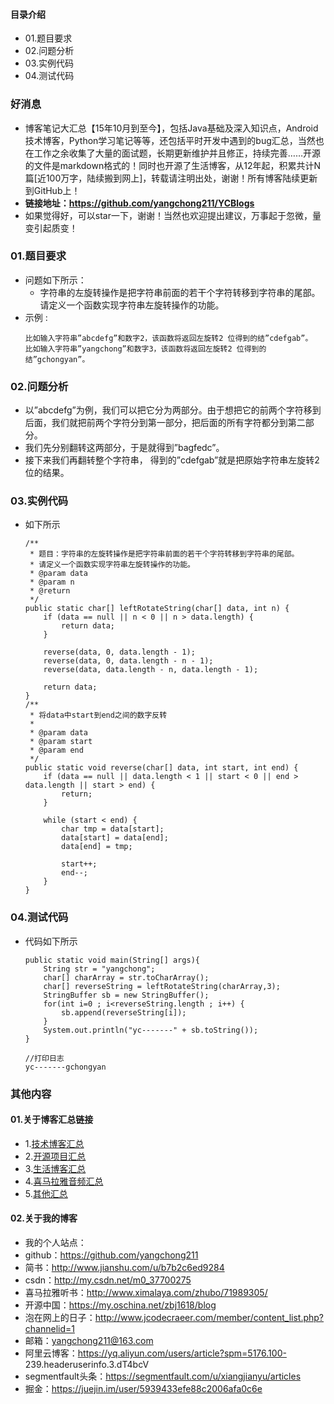 #### 目录介绍
- 01.题目要求
- 02.问题分析
- 03.实例代码
- 04.测试代码



### 好消息
- 博客笔记大汇总【15年10月到至今】，包括Java基础及深入知识点，Android技术博客，Python学习笔记等等，还包括平时开发中遇到的bug汇总，当然也在工作之余收集了大量的面试题，长期更新维护并且修正，持续完善……开源的文件是markdown格式的！同时也开源了生活博客，从12年起，积累共计N篇[近100万字，陆续搬到网上]，转载请注明出处，谢谢！所有博客陆续更新到GitHub上！
- **链接地址：https://github.com/yangchong211/YCBlogs**
- 如果觉得好，可以star一下，谢谢！当然也欢迎提出建议，万事起于忽微，量变引起质变！






### 01.题目要求
- 问题如下所示：
    - 字符串的左旋转操作是把字符串前面的若干个字符转移到字符串的尾部。请定义一个函数实现字符串左旋转操作的功能。
- 示例 :
    ```
    比如输入字符串”abcdefg”和数字2，该函数将返回左旋转2 位得到的结”cdefgab”。
    比如输入字符串”yangchong”和数字3，该函数将返回左旋转2 位得到的结”gchongyan”。
    ```




### 02.问题分析
- 以”abcdefg”为例，我们可以把它分为两部分。由于想把它的前两个字符移到后面，我们就把前两个字符分到第一部分，把后面的所有字符都分到第二部分。
- 我们先分别翻转这两部分，于是就得到”bagfedc”。
- 接下来我们再翻转整个字符串， 得到的”cdefgab”就是把原始字符串左旋转2 位的结果。



### 03.实例代码
- 如下所示
    ```
    /**
     * 题目：字符串的左旋转操作是把字符串前面的若干个字符转移到字符串的尾部。
     * 请定义一个函数实现字符串左旋转操作的功能。
     * @param data
     * @param n
     * @return
     */
    public static char[] leftRotateString(char[] data, int n) {
        if (data == null || n < 0 || n > data.length) {
            return data;
        }
    
        reverse(data, 0, data.length - 1);
        reverse(data, 0, data.length - n - 1);
        reverse(data, data.length - n, data.length - 1);
    
        return data;
    }
    /**
     * 将data中start到end之间的数字反转
     *
     * @param data
     * @param start
     * @param end
     */
    public static void reverse(char[] data, int start, int end) {
        if (data == null || data.length < 1 || start < 0 || end > data.length || start > end) {
            return;
        }
    
        while (start < end) {
            char tmp = data[start];
            data[start] = data[end];
            data[end] = tmp;
    
            start++;
            end--;
        }
    }
    ```

### 04.测试代码
- 代码如下所示
    ```
    public static void main(String[] args){
    	String str = "yangchong";
    	char[] charArray = str.toCharArray();
    	char[] reverseString = leftRotateString(charArray,3);
    	StringBuffer sb = new StringBuffer();
    	for(int i=0 ; i<reverseString.length ; i++) {
    		sb.append(reverseString[i]);
    	}
    	System.out.println("yc-------" + sb.toString());
    }
    
    //打印日志
    yc-------gchongyan
    ```



### 其他内容
#### 01.关于博客汇总链接
- 1.[技术博客汇总](https://www.jianshu.com/p/614cb839182c)
- 2.[开源项目汇总](https://blog.csdn.net/m0_37700275/article/details/80863574)
- 3.[生活博客汇总](https://blog.csdn.net/m0_37700275/article/details/79832978)
- 4.[喜马拉雅音频汇总](https://www.jianshu.com/p/f665de16d1eb)
- 5.[其他汇总](https://www.jianshu.com/p/53017c3fc75d)



#### 02.关于我的博客
- 我的个人站点：
- github：https://github.com/yangchong211
- 简书：http://www.jianshu.com/u/b7b2c6ed9284
- csdn：http://my.csdn.net/m0_37700275
- 喜马拉雅听书：http://www.ximalaya.com/zhubo/71989305/
- 开源中国：https://my.oschina.net/zbj1618/blog
- 泡在网上的日子：http://www.jcodecraeer.com/member/content_list.php?channelid=1
- 邮箱：yangchong211@163.com
- 阿里云博客：https://yq.aliyun.com/users/article?spm=5176.100- 239.headeruserinfo.3.dT4bcV
- segmentfault头条：https://segmentfault.com/u/xiangjianyu/articles
- 掘金：https://juejin.im/user/5939433efe88c2006afa0c6e










